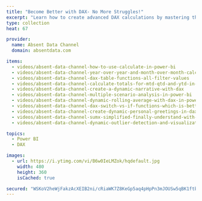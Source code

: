```yaml
---
title: "Become Better with DAX- No More Struggles!"
excerpt: "Learn how to create advanced DAX calculations by mastering the fundamentals."
type: collection
heat: 67

provider:
  name: Absent Data Channel
  domain: absentdata.com

items:
  - videos/absent-data-channel-how-to-use-calculate-in-power-bi
  - videos/absent-data-channel-year-over-year-and-month-over-month-calculations-in-power-bi
  - videos/absent-data-channel-dax-table-functions-all-filter-values
  - videos/absent-data-channel-calculate-totals-for-mtd-qtd-and-ytd-in-dax
  - videos/absent-data-channel-create-a-dynamic-narrative-with-dax
  - videos/absent-data-channel-multiple-scenario-analysis-in-power-bi
  - videos/absent-data-channel-dynamic-rolling-average-with-dax-in-power-bi
  - videos/absent-data-channel-dax-switch-vs-if-functions-which-is-better
  - videos/absent-data-channel-create-dynamic-personal-greetings-in-dax
  - videos/absent-data-channel-sumx-simplified-finally-understand-with-excel-power-bi
  - videos/absent-data-channel-dynamic-outlier-detection-and-visualization-with-dax-in-power-bi

topics:
  - Power BI
  - DAX

images:
  - url: https://i.ytimg.com/vi/B6w0IeLMZok/hqdefault.jpg
    width: 480
    height: 360
    isCached: true

secured: "WSKoV2heWjFakzAcXEIB2ni/cRiaWK7Z8KeGp5aq4pHpPn3mJOUSw5qBK1ftbcFKCo+0YYFhnBUpVe7VoVRiIn+xYnMNhF/39jV9wekcHEQ0+0TeXkrBTICTp5YTbSgKxfrnjd96imsuMR8cWYGTRqpGPOeScmwkfwm7HWGjA6r0zzfzbG1uaJSBTt4A//XZro+C9edQQ2F6xU1NRp70kIBFdw6iw/COJhHYNkt2Bb+dPIgKiWOit/WgWKJ7a3uG/p8OH7Hj2jGABtsUfeMgganR/BRm1ptFQ1VNLYpEJZXWk1RjZea9K3j3U4RV+G8/lMVvpIu7krDXtSYuJTRcNA==;iyy68EG/Uab1SjFeE98iew=="
---
```


